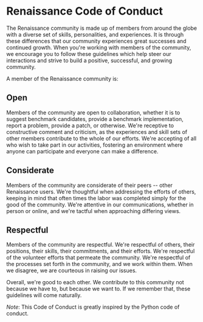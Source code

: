 # Renaissance Code of Conduct

The Renaissance community is made up of members from around the globe
with a diverse set of skills, personalities, and experiences. It is
through these differences that our community experiences great successes
and continued growth. When you're working with members of the community,
we encourage you to follow these guidelines which help steer our
interactions and strive to build a positive, successful, and growing
community.


A member of the Renaissance community is:

## Open
Members of the community are open to collaboration, whether it is to
suggest benchmark candidates, provide a benchmark implementation,
report a problem, provide a patch, or otherwise. We're receptive to
constructive comment and criticism, as the experiences and skill sets
of other members contribute  to the whole of our efforts. We're
accepting of all who wish to take part in our activities, fostering an
environment where anyone can participate and everyone can make a
difference.

## Considerate
Members of the community are considerate of their peers -- other
Renaissance users. We're thoughtful when addressing the efforts of
others, keeping in mind that often times the labor was completed simply
for the good of the community. We're attentive in our communications,
whether in person or online, and we're tactful when approaching
differing views.

## Respectful
Members of the community are respectful. We're respectful of others,
their positions, their skills, their commitments, and their efforts.
We're respectful of the volunteer efforts that permeate the community.
We're respectful of the processes set forth in the community, and we
work within them. When we disagree, we are courteous in raising our
issues.

Overall, we're good to each other. We contribute to this community not
because we have to, but because we want to. If we remember that, these
guidelines will come naturally.

_Note_: This Code of Conduct is greatly inspired by the Python code of
conduct.
